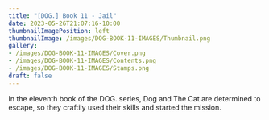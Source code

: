```yaml
---
title: "[DOG.] Book 11 - Jail"
date: 2023-05-26T21:07:16-10:00
thumbnailImagePosition: left
thumbnailImage: /images/DOG-BOOK-11-IMAGES/Thumbnail.png
gallery: 
- /images/DOG-BOOK-11-IMAGES/Cover.png
- /images/DOG-BOOK-11-IMAGES/Contents.png
- /images/DOG-BOOK-11-IMAGES/Stamps.png
draft: false
---
```

In the eleventh book of the DOG. series, Dog and The Cat are determined to escape, so they craftily used their skills and started the mission.